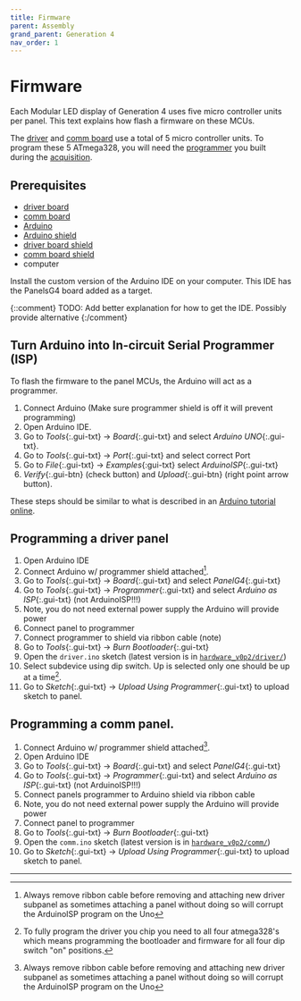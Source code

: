 ```yaml
---
title: Firmware
parent: Assembly
grand_parent: Generation 4
nav_order: 1
---
```


# Firmware

Each Modular LED display of Generation 4 uses five micro controller units per panel. This text explains how flash a firmware on these MCUs.

The [driver](../Documentation/docs/driver.md) and [comm board](../Documentation/docs/comm.md) use a total of 5 micro controller units. To program these 5 ATmega328, you will need the [programmer](../Documentation/docs/programmer.md) you built during the [acquisition](../Documentation/docs/acquisition.).

## Prerequisites

- [driver board](../Documentation/docs/driver.md)
- [comm board](../Documentation/docs/comm.md)
- [Arduino](../Documentation/docs/cots.md#arduino)
- [Arduino shield](../Documentation/docs/programmer.md#arduino)
- [driver board shield](../Documentation/docs/programmer.md#driver)
- [comm board shield](../Documentation/docs/programmer.md#comm)
- computer

Install the custom version of the Arduino IDE on your computer. This IDE has the PanelsG4 board added as a target.

{::comment}
TODO: Add better explanation for how to get the IDE. Possibly provide alternative
{:/comment}

## Turn Arduino into In-circuit Serial Programmer (ISP)

To flash the firmware to the panel MCUs, the Arduino will act as a programmer.

1. Connect Arduino (Make sure programmer shield is off it will prevent programming)
1. Open Arduino IDE.
1. Go to *Tools*{:.gui-txt} ­→ *Board*{:.gui-txt} and select *Arduino UNO*{:.gui-txt}.
1. Go to *Tools*{:.gui-txt} ­→ *Port*{:.gui-txt} and select correct Port
1. Go to *File*{:.gui-txt} ­→ *Examples*{:gui-txt} select *ArduinoISP*{:.gui-txt}
1. *Verify*{:.gui-btn} (check button) and *Upload*{:.gui-btn} (right point arrow button).

These steps should be similar to what is described in an [Arduino tutorial online](https://www.arduino.cc/en/Tutorial/BuiltInExamples/ArduinoISP).

## Programming a driver panel

1. Open Arduino IDE
1. Connect Arduino w/ programmer shield attached[^1].
1. Go to *Tools*{:.gui-txt} ­→ *Board*{:.gui-txt} and select *PanelG4*{:.gui-txt}
1. Go to *Tools*{:.gui-txt} ­→ *Programmer*{:.gui-txt} and select *Arduino as ISP*{:.gui-txt} (not ArduinoISP!!!)
1. Note, you do not need external power supply the Arduino will provide power
1. Connect panel to programmer
1. Connect programmer to shield via ribbon cable (note)
1. Go to *Tools*{:.gui-txt} ­→ *Burn Bootloader*{:.gui-txt}
1. Open the `driver.ino` sketch (latest version is in [`hardware_v0p2/driver/`]((https://github.com/floesche/panels_g4_firmware/tree/master/hardware_v0p2/driver)))
1. Select subdevice using dip switch. Up is selected ­only one should be up at a time[^2].
1. Go to *Sketch*{:.gui-txt} ­→ *Upload Using Programmer*{:.gui-txt} to upload sketch to panel.

## Programming a comm panel.

1. Connect Arduino w/ programmer shield attached[^1].
1. Open Arduino IDE
1. Go to *Tools*{:.gui-txt} ­→ *Board*{:.gui-txt} and select *PanelG4*{:.gui-txt}
1. Go to *Tools*{:.gui-txt} ­→ *Programmer*{:.gui-txt} and select *Arduino as ISP*{:.gui-txt} (not ArduinoISP!!!)
1. Connect panels programmer to Arduino shield via ribbon cable
1. Note, you do not need external power supply the Arduino will provide power
1. Connect panel to programmer
1. Go to *Tools*{:.gui-txt} ­→ *Burn Bootloader*{:.gui-txt}
1. Open the `comm.ino` sketch (latest version is in [`hardware_v0p2/comm/`](https://github.com/floesche/panels_g4_firmware/tree/master/hardware_v0p2/comm))
1. Go to *Sketch*{:.gui-txt} ­→ *Upload Using Programmer*{:.gui-txt} to upload sketch to panel.

---

[^1]: Always remove ribbon cable before removing and attaching new driver subpanel as sometimes attaching a panel without doing so will corrupt the ArduinoISP program on the Uno

[^2]: To fully program the driver you chip you need to all four atmega328's which means programming the bootloader and firmware for all four dip switch "on" positions.
